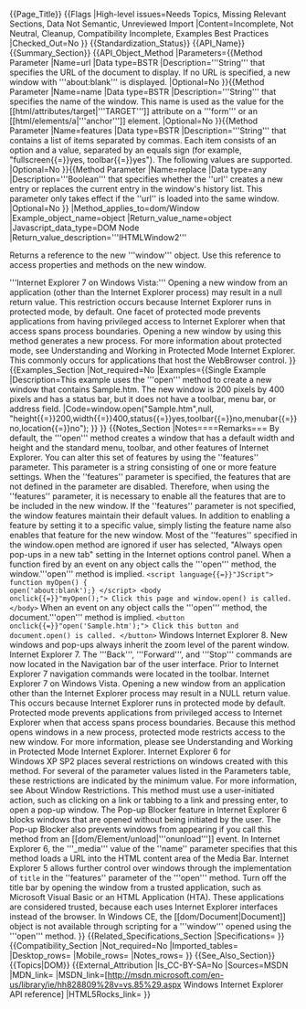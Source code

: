 {{Page_Title}}
{{Flags
|High-level issues=Needs Topics, Missing Relevant Sections, Data Not Semantic, Unreviewed Import
|Content=Incomplete, Not Neutral, Cleanup, Compatibility Incomplete, Examples Best Practices
|Checked_Out=No
}}
{{Standardization_Status}}
{{API_Name}}
{{Summary_Section}}
{{API_Object_Method
|Parameters={{Method Parameter
|Name=url
|Data type=BSTR
|Description='''String''' that specifies the URL of the document to display. If no URL is specified, a new window with '''about:blank''' is displayed.
|Optional=No
}}{{Method Parameter
|Name=name
|Data type=BSTR
|Description='''String''' that specifies the name of the window. This name is used as the value for the [[html/attributes/target|'''TARGET''']] attribute on a '''form''' or an [[html/elements/a|'''anchor''']] element.
|Optional=No
}}{{Method Parameter
|Name=features
|Data type=BSTR
|Description='''String''' that contains a list of items separated by commas. Each item consists of an option and a value, separated by an equals sign (for example, "fullscreen{{=}}yes, toolbar{{=}}yes"). The following values are supported.
|Optional=No
}}{{Method Parameter
|Name=replace
|Data type=any
|Description='''Boolean''' that specifies whether the ''url'' creates a new entry or replaces the current entry in the window's history list. This parameter only takes effect if the ''url'' is loaded into the same window.
|Optional=No
}}
|Method_applies_to=dom/Window
|Example_object_name=object
|Return_value_name=object
|Javascript_data_type=DOM Node
|Return_value_description='''IHTMLWindow2'''

Returns a reference to the new
'''window''' object. Use this
reference to access properties and methods on the new window.

'''Internet Explorer 7 on Windows Vista:''' Opening a new window from an application (other than the Internet Explorer process) may result in a null return value. This restriction occurs because Internet Explorer runs in protected mode, by default. One facet of protected mode prevents applications from having privileged access to Internet Explorer when that access spans process boundaries. Opening a new window by using this method generates a new process. For more information about protected mode, see Understanding and Working in Protected Mode Internet Explorer. This commonly occurs for applications that host the WebBrowser control.
}}
{{Examples_Section
|Not_required=No
|Examples={{Single Example
|Description=This example uses the '''open''' method to create a new window that contains Sample.htm. The new window is 200 pixels by 400 pixels and has a status bar, but it does not have a toolbar, menu bar, or address field.
|Code=window.open("Sample.htm",null,
    "height{{=}}200,width{{=}}400,status{{=}}yes,toolbar{{=}}no,menubar{{=}}no,location{{=}}no");
}}
}}
{{Notes_Section
|Notes====Remarks===
By default, the '''open''' method creates a window that has a default width and height and the standard menu, toolbar, and other features of Internet Explorer. You can alter this set of features by using the ''features'' parameter. This parameter is a string consisting of one or more feature settings.
When the ''features'' parameter is specified, the features that are not defined in the parameter are disabled. Therefore, when using the ''features'' parameter, it is necessary to enable all the features that are to be included in the new window. If the ''features'' parameter is not specified, the window features maintain their default values. In addition to enabling a feature by setting it to a specific value, simply listing the feature name also enables that feature for the new window. Most of the ''features'' specified in the window.open method are ignored if user has selected, "Always open pop-ups in a new tab" setting in the Internet options control panel.
When a function fired by an event on any object calls the
'''open''' method, the window.'''open''' method is implied.
 <code>&lt;script language{{=}}"JScript"&gt;
 function myOpen() {
     open('about:blank');}
 &lt;/script&gt;
 &lt;body onclick{{=}}"myOpen();"&gt;
 Click this page and window.open() is called.
 &lt;/body&gt;</code>
When an event on any
object calls the '''open''' method, the
document.'''open''' method is implied.
 <code>&lt;button onclick{{=}}"open('Sample.htm');"&gt;
 Click this button and document.open() is called.
 &lt;/button&gt;</code>
Windows Internet Explorer 8. New windows and pop-ups always inherit the zoom level of the parent window.
Internet Explorer 7. The '''Back''', '''Forward''', and '''Stop''' commands are now located in the Navigation bar of the user interface.  Prior to Internet Explorer 7 navigation commands were located in the toolbar.
Internet Explorer 7 on Windows Vista. Opening a new window from an application other than the Internet Explorer process may result in a NULL return value.  This occurs because Internet Explorer runs in protected mode by default. Protected mode prevents applications from privileged access to Internet Explorer when that access spans process boundaries. Because this method opens windows in a new process, protected mode restricts access to the new window. For more information, please see Understanding and Working in Protected Mode Internet Explorer.
Internet Explorer 6 for Windows XP SP2 places several restrictions on windows created with this method. For several of the parameter values listed in the Parameters table, these restrictions are indicated by the minimum value. For more information, see About Window Restrictions.
This method must use a user-initiated action, such as clicking on a link or tabbing to a link and pressing enter, to open a pop-up window. The Pop-up Blocker feature in Internet Explorer 6 blocks windows that are opened without being initiated by the user. The Pop-up Blocker also prevents windows from appearing if you call this method from an [[dom/Element/unload|'''onunload''']] event.
In Internet Explorer 6, the '''_media''' value of the ''name'' parameter specifies that this method loads a URL into the HTML content area of the Media Bar.
Internet Explorer 5 allows further control over windows through the implementation of <code>title</code> in the ''features'' parameter of the '''open''' method. Turn off the title bar by opening the window from a trusted application, such as Microsoft Visual Basic or an HTML Application (HTA). These applications are considered trusted, because each uses Internet Explorer interfaces instead of the browser.
In Windows CE, the [[dom/Document|Document]] object is not available through scripting for a '''window''' opened using the '''open''' method.
}}
{{Related_Specifications_Section
|Specifications=
}}
{{Compatibility_Section
|Not_required=No
|Imported_tables=
|Desktop_rows=
|Mobile_rows=
|Notes_rows=
}}
{{See_Also_Section}}
{{Topics|DOM}}
{{External_Attribution
|Is_CC-BY-SA=No
|Sources=MSDN
|MDN_link=
|MSDN_link=[http://msdn.microsoft.com/en-us/library/ie/hh828809%28v=vs.85%29.aspx Windows Internet Explorer API reference]
|HTML5Rocks_link=
}}